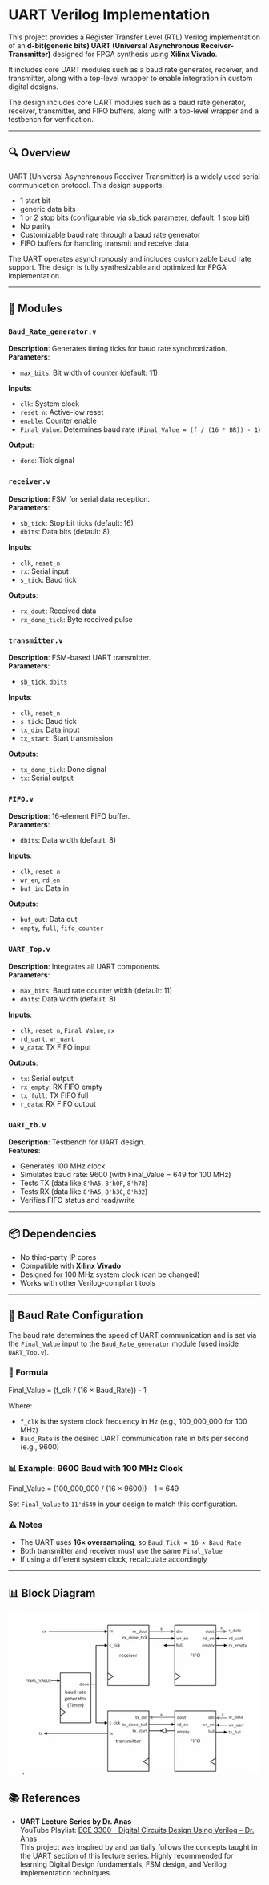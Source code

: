 # UART Verilog Implementation

This project provides a Register Transfer Level (RTL) Verilog implementation of an **d-bit(generic bits) UART (Universal Asynchronous Receiver-Transmitter)** designed for FPGA synthesis using **Xilinx Vivado**.

It includes core UART modules such as a baud rate generator, receiver, and transmitter, along with a top-level wrapper to enable integration in custom digital designs.

The design includes core UART modules such as a baud rate generator, receiver, transmitter, and FIFO buffers, along with a top-level wrapper and a testbench for verification.

---

## 🔍 Overview

UART (Universal Asynchronous Receiver Transmitter) is a widely used serial communication protocol. This design supports:

- 1 start bit
- generic data bits
- 1 or 2 stop bits (configurable via sb_tick parameter, default: 1 stop bit)
- No parity
- Customizable baud rate through a baud rate generator
- FIFO buffers for handling transmit and receive data

The UART operates asynchronously and includes customizable baud rate support.
The design is fully synthesizable and optimized for FPGA implementation.

---

## 🧩 Modules

### `Baud_Rate_generator.v`
**Description**: Generates timing ticks for baud rate synchronization.  
**Parameters**:
- `max_bits`: Bit width of counter (default: 11)

**Inputs**:
- `clk`: System clock  
- `reset_n`: Active-low reset  
- `enable`: Counter enable  
- `Final_Value`: Determines baud rate (`Final_Value = (f / (16 * BR)) - 1`)  

**Output**:
- `done`: Tick signal

### `receiver.v`
**Description**: FSM for serial data reception.  
**Parameters**:
- `sb_tick`: Stop bit ticks (default: 16)  
- `dbits`: Data bits (default: 8)

**Inputs**:
- `clk`, `reset_n`  
- `rx`: Serial input  
- `s_tick`: Baud tick  

**Outputs**:
- `rx_dout`: Received data  
- `rx_done_tick`: Byte received pulse

### `transmitter.v`
**Description**: FSM-based UART transmitter.  
**Parameters**:
- `sb_tick`, `dbits`

**Inputs**:
- `clk`, `reset_n`  
- `s_tick`: Baud tick  
- `tx_din`: Data input  
- `tx_start`: Start transmission

**Outputs**:
- `tx_done_tick`: Done signal  
- `tx`: Serial output

### `FIFO.v`
**Description**: 16-element FIFO buffer.  
**Parameters**:
- `dbits`: Data width (default: 8)

**Inputs**:
- `clk`, `reset_n`  
- `wr_en`, `rd_en`  
- `buf_in`: Data in

**Outputs**:
- `buf_out`: Data out  
- `empty`, `full`, `fifo_counter`

### `UART_Top.v`

**Description**: Integrates all UART components.  
**Parameters**:
- `max_bits`: Baud rate counter width (default: 11)  
- `dbits`: Data width (default: 8)

**Inputs**:
- `clk`, `reset_n`, `Final_Value`, `rx`  
- `rd_uart`, `wr_uart`  
- `w_data`: TX FIFO input

**Outputs**:
- `tx`: Serial output  
- `rx_empty`: RX FIFO empty  
- `tx_full`: TX FIFO full  
- `r_data`: RX FIFO output

### `UART_tb.v`

**Description**: Testbench for UART design.  
**Features**:
- Generates 100 MHz clock  
- Simulates baud rate: 9600 (with Final_Value = 649 for 100 MHz)  
- Tests TX (data like `8'hA5`, `8'h0F`, `8'h78`)  
- Tests RX (data like `8'hA5`, `8'h3C`, `8'h32`)  
- Verifies FIFO status and read/write

---

## 📦 Dependencies

- No third-party IP cores
- Compatible with **Xilinx Vivado**
- Designed for 100 MHz system clock (can be changed)
- Works with other Verilog-compliant tools
  
---

## 🔢 Baud Rate Configuration

The baud rate determines the speed of UART communication and is set via the `Final_Value` input to the `Baud_Rate_generator` module (used inside `UART_Top.v`).

### 📐 Formula

Final_Value = (f_clk / (16 × Baud_Rate)) - 1


Where:
- `f_clk` is the system clock frequency in Hz (e.g., 100_000_000 for 100 MHz)
- `Baud_Rate` is the desired UART communication rate in bits per second (e.g., 9600)

### 📊 Example: 9600 Baud with 100 MHz Clock

Final_Value = (100_000_000 / (16 × 9600)) - 1 = 649


Set `Final_Value` to `11'd649` in your design to match this configuration.

### ⚠️ Notes

- The UART uses **16× oversampling**, so `Baud_Tick = 16 × Baud_Rate`
- Both transmitter and receiver must use the same `Final_Value`
- If using a different system clock, recalculate accordingly

---

## 📊 Block Diagram

![UART Block Diagram](Pictures/Construction.png)

## 📚 References

- **UART Lecture Series by Dr. Anas**  
  YouTube Playlist: [ECE 3300 - Digital Circuits Design Using Verilog – Dr. Anas](https://www.youtube.com/playlist?list=PL-iIOnHwN7NXw01eBDR7wI8KzGK4mu8Sr)  
  This project was inspired by and partially follows the concepts taught in the UART section of this lecture series. Highly recommended for learning Digital Design fundamentals, FSM design, and Verilog implementation techniques.


